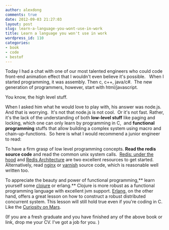 ```yaml
---
author: alexdong
comments: true
date: 2012-09-03 21:27:03
layout: post
slug: learn-a-language-you-wont-use-in-work
title: Learn a language you won't use in work
wordpress_id: 110
categories:
- book
- code
- bestof
---
```


Today I had a chat with one of our most talented engineers who could code front-end animation effect that I wouldn't even believe it's possible.   When I started programming, it was assembly. Then c, c++, java/c#.  The new generation of programmers, however, start with html/javascript.

You know, the high level stuff.

When I asked him what he would love to play with, his answer was node.js. And that is worrying.  It's not that node.js is not cool.  Or it's not fast. Rather, it's the lack of the understanding of both **low-level stuff** like paging and locking, which one can only learn by programming in C,  and **functional programming** stuffs that allow building a complex system using macro and chain-up-functions.  So here is what I would recommend a junior engineer to read:

To have a firm grasp of low level programming concepts. **Read the redis source code** and read the common unix system calls.  [Redis: under the hood](http://pauladamsmith.com/articles/redis-under-the-hood.html) and [Redis Architecture](http://www.enjoythearchitecture.com/redis-architecture) are two excellent resources to get started. Alternatively, read [nginx](http://www.nginxguts.com/) or [varnish](http://en.wikipedia.org/wiki/Varnish_cache) source code, which is reasonable well written too.

To appreciate the beauty and power of functional programming,** learn yourself some [clojure](http://www.clojurebook.com/) or erlang.** Clojure is more robust as a functional programming language with excellent jvm support. [Erlang,](http://shop.oreilly.com/product/9780596518189.do) on the other hand, offers a great lesson on how to construct a robust distributed concurrent system. This lesson will still hold true even if you're coding in C.  Like the [Curiosity on Mars](http://jlouisramblings.blogspot.co.nz/2012/08/getting-25-megalines-of-code-to-behave.html).

(If you are a fresh graduate and you have finished any of the above book or link, drop me your CV. I've got a job for you. )
